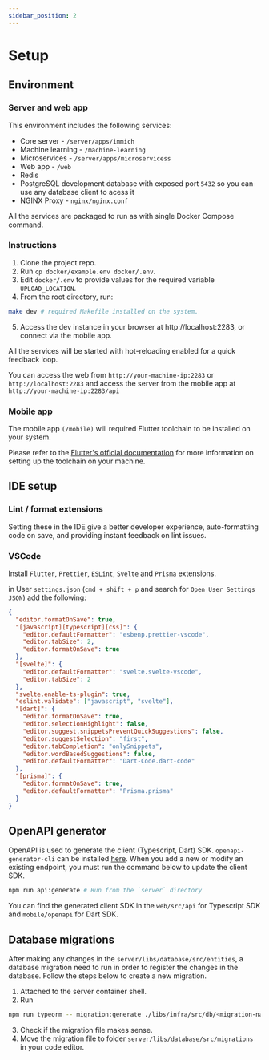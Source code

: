 ```yaml
---
sidebar_position: 2
---
```


# Setup

## Environment

### Server and web app

This environment includes the following services:

- Core server - `/server/apps/immich`
- Machine learning - `/machine-learning`
- Microservices - `/server/apps/microservicess`
- Web app - `/web`
- Redis
- PostgreSQL development database with exposed port `5432` so you can use any database client to acess it
- NGINX Proxy - `nginx/nginx.conf`

All the services are packaged to run as with single Docker Compose command.

### Instructions

1. Clone the project repo.
2. Run `cp docker/example.env docker/.env`.
3. Edit `docker/.env` to provide values for the required variable `UPLOAD_LOCATION`.
4. From the root directory, run:

```bash title="Start development server"
make dev # required Makefile installed on the system.
```

5. Access the dev instance in your browser at http://localhost:2283, or connect via the mobile app.

All the services will be started with hot-reloading enabled for a quick feedback loop.

You can access the web from `http://your-machine-ip:2283` or `http://localhost:2283` and access the server from the mobile app at `http://your-machine-ip:2283/api`

### Mobile app

The mobile app `(/mobile)` will required Flutter toolchain to be installed on your system.

Please refer to the [Flutter's official documentation](https://flutter.dev/docs/get-started/install) for more information on setting up the toolchain on your machine.

## IDE setup

### Lint / format extensions

Setting these in the IDE give a better developer experience, auto-formatting code on save, and providing instant feedback on lint issues.

### VSCode

Install `Flutter`, `Prettier`, `ESLint`, `Svelte` and `Prisma` extensions.

in User `settings.json` (`cmd + shift + p` and search for `Open User Settings JSON`) add the following:

```json title="settings.json"
{
  "editor.formatOnSave": true,
  "[javascript][typescript][css]": {
    "editor.defaultFormatter": "esbenp.prettier-vscode",
    "editor.tabSize": 2,
    "editor.formatOnSave": true
  },
  "[svelte]": {
    "editor.defaultFormatter": "svelte.svelte-vscode",
    "editor.tabSize": 2
  },
  "svelte.enable-ts-plugin": true,
  "eslint.validate": ["javascript", "svelte"],
  "[dart]": {
    "editor.formatOnSave": true,
    "editor.selectionHighlight": false,
    "editor.suggest.snippetsPreventQuickSuggestions": false,
    "editor.suggestSelection": "first",
    "editor.tabCompletion": "onlySnippets",
    "editor.wordBasedSuggestions": false,
    "editor.defaultFormatter": "Dart-Code.dart-code"
  },
  "[prisma]": {
    "editor.formatOnSave": true,
    "editor.defaultFormatter": "Prisma.prisma"
  }
}
```

## OpenAPI generator

OpenAPI is used to generate the client (Typescript, Dart) SDK. `openapi-generator-cli` can be installed [here](https://openapi-generator.tech/docs/installation/). When you add a new or modify an existing endpoint, you must run the command below to update the client SDK.

```bash
npm run api:generate # Run from the `server` directory
```

You can find the generated client SDK in the `web/src/api` for Typescript SDK and `mobile/openapi` for Dart SDK.

## Database migrations

After making any changes in the `server/libs/database/src/entities`, a database migration need to run in order to register the changes in the database. Follow the steps below to create a new migration.

1. Attached to the server container shell.
2. Run

```bash
npm run typeorm -- migration:generate ./libs/infra/src/db/<migration-name> -d ./libs/infra/src/db/config/database.config.ts
```

3. Check if the migration file makes sense.
4. Move the migration file to folder `server/libs/database/src/migrations` in your code editor.
